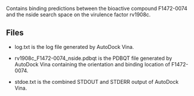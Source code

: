 Contains binding predictions between the bioactive compound F1472-0074 and the nside search space on the virulence factor rv1908c.

## Files

- log.txt is the log file generated by AutoDock Vina.

- rv1908c_F1472-0074_nside.pdbqt is the PDBQT file generated by AutoDock Vina containing the orientation and binding location of F1472-0074.

- stdoe.txt is the combined STDOUT and STDERR output of AutoDock Vina.


